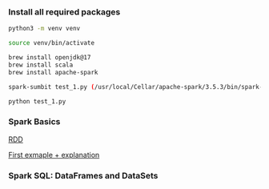 ### Install all required packages

```bash
python3 -m venv venv

source venv/bin/activate

brew install openjdk@17
brew install scala
brew install apache-spark

spark-sumbit test_1.py (/usr/local/Cellar/apache-spark/3.5.3/bin/spark-submit test_1.py)

python test_1.py

```


### Spark Basics
[RDD](./docs/RDD.md)

[First exmaple + explanation](./docs/QuickStart.md)

### Spark SQL: DataFrames and DataSets
